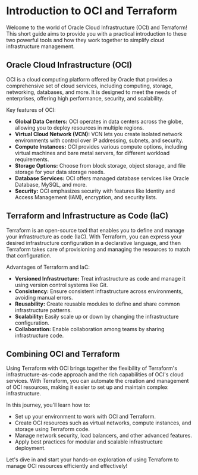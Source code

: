 # Introduction to OCI and Terraform

Welcome to the world of Oracle Cloud Infrastructure (OCI) and Terraform! This short guide aims to provide you with a practical introduction to these two powerful tools and how they work together to simplify cloud infrastructure management.

## Oracle Cloud Infrastructure (OCI)

OCI is a cloud computing platform offered by Oracle that provides a comprehensive set of cloud services, including computing, storage, networking, databases, and more. It is designed to meet the needs of enterprises, offering high performance, security, and scalability.

Key features of OCI:
- **Global Data Centers:** OCI operates in data centers across the globe, allowing you to deploy resources in multiple regions.
- **Virtual Cloud Network (VCN):** VCN lets you create isolated network environments with control over IP addressing, subnets, and security.
- **Compute Instances:** OCI provides various compute options, including virtual machines and bare metal servers, for different workload requirements.
- **Storage Options:** Choose from block storage, object storage, and file storage for your data storage needs.
- **Database Services:** OCI offers managed database services like Oracle Database, MySQL, and more.
- **Security:** OCI emphasizes security with features like Identity and Access Management (IAM), encryption, and security lists.

## Terraform and Infrastructure as Code (IaC)

Terraform is an open-source tool that enables you to define and manage your infrastructure as code (IaC). With Terraform, you can express your desired infrastructure configuration in a declarative language, and then Terraform takes care of provisioning and managing the resources to match that configuration.

Advantages of Terraform and IaC:
- **Versioned Infrastructure:** Treat infrastructure as code and manage it using version control systems like Git.
- **Consistency:** Ensure consistent infrastructure across environments, avoiding manual errors.
- **Reusability:** Create reusable modules to define and share common infrastructure patterns.
- **Scalability:** Easily scale up or down by changing the infrastructure configuration.
- **Collaboration:** Enable collaboration among teams by sharing infrastructure code.

## Combining OCI and Terraform

Using Terraform with OCI brings together the flexibility of Terraform's infrastructure-as-code approach and the rich capabilities of OCI's cloud services. With Terraform, you can automate the creation and management of OCI resources, making it easier to set up and maintain complex infrastructure.

In this journey, you'll learn how to:
- Set up your environment to work with OCI and Terraform.
- Create OCI resources such as virtual networks, compute instances, and storage using Terraform code.
- Manage network security, load balancers, and other advanced features.
- Apply best practices for modular and scalable infrastructure deployment.

Let's dive in and start your hands-on exploration of using Terraform to manage OCI resources efficiently and effectively!
